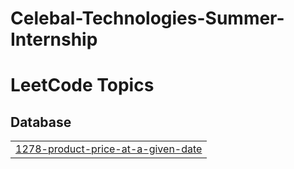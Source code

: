 # Celebal-Technologies-Summer-Internship
<!---LeetCode Topics Start-->
# LeetCode Topics
## Database
|  |
| ------- |
| [1278-product-price-at-a-given-date](https://github.com/kamyaaaa/Celebal-Technologies-Summer-Internship/tree/master/1278-product-price-at-a-given-date) |
<!---LeetCode Topics End-->